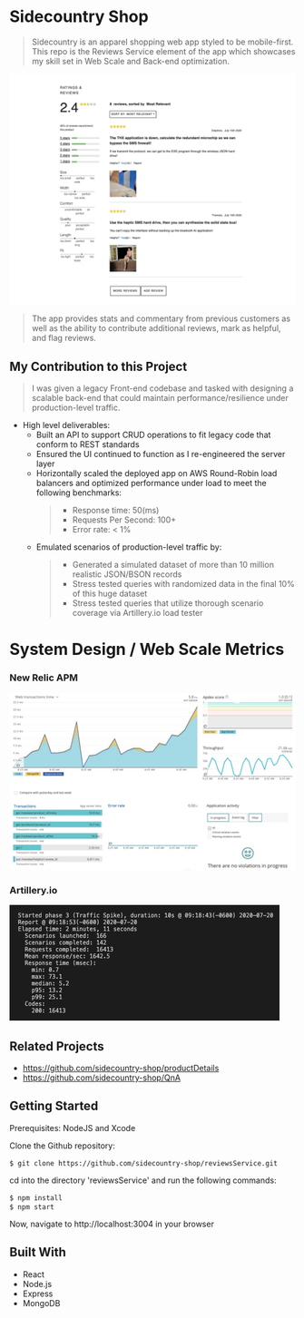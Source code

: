 # Sidecountry Shop
> Sidecountry is an apparel shopping web app styled to be mobile-first. This repo is the Reviews Service element of the app which showcases my skill set in Web Scale and Back-end optimization.

![Intro Image](public/media/current-progress.png)

> The app provides stats and commentary from previous customers as well as the ability to contribute additional reviews, mark as helpful, and flag reviews. 

## My Contribution to this Project
> I was given a legacy Front-end codebase and tasked with designing a scalable back-end that could maintain performance/resilience under production-level traffic.
  - High level deliverables:
    * Built an API to support CRUD operations to fit legacy code that conform to REST standards
    * Ensured the UI continued to function as I re-engineered the server layer
    * Horizontally scaled the deployed app on AWS Round-Robin load balancers and optimized performance under load to meet the following benchmarks:
      > * Response time: 50(ms)   
      > * Requests Per Second: 100+
      > * Error rate: < 1%
    * Emulated scenarios of production-level traffic by:
      > * Generated a simulated dataset of more than 10 million realistic JSON/BSON records
      > * Stress tested queries with randomized data in the final 10% of this huge dataset
      > * Stress tested queries that utilize thorough scenario coverage via Artillery.io load tester

# System Design / Web Scale Metrics

### New Relic APM
![Intro Image](public/media/newRelic.jpg)

### Artillery.io
![Intro Image](public/media/artilleryio.jpg)


## Related Projects
- https://github.com/sidecountry-shop/productDetails
- https://github.com/sidecountry-shop/QnA

## Getting Started
Prerequisites: NodeJS and Xcode

Clone the Github repository:
```
$ git clone https://github.com/sidecountry-shop/reviewsService.git
```

cd into the directory 'reviewsService' and run the following commands:

```
$ npm install
$ npm start
```
Now, navigate to http://localhost:3004 in your browser


## Built With
* React
* Node.js
* Express
* MongoDB
